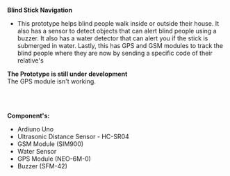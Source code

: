 **Blind Stick Navigation** </br>

- This prototype helps blind people walk inside or outside their house. It also has a sensor to detect objects that can alert blind people using a buzzer. It also has a water detector that can alert you if the stick is submerged in water. Lastly, this has GPS and GSM modules to track the blind people where they are now by sending a specific code of their relative's

**The Prototype is still under development** </br>
The GPS module isn't working.

</br>
</br>

**Component's:**
- Ardiuno Uno
- Ultrasonic Distance Sensor - HC-SR04
- GSM Module (SIM900)
- Water Sensor
- GPS Module (NEO-6M-0)
- Buzzer (SFM-42)
